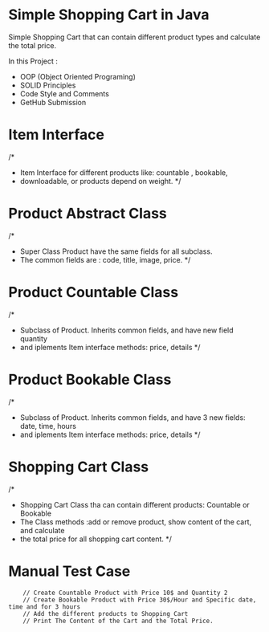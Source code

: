 # Simple Shopping Cart in Java

Simple Shopping Cart that can contain different product types and calculate the total price.

In this Project :
- OOP (Object Oriented Programing)
- SOLID Principles
- Code Style and Comments
- GetHub Submission

# Item Interface
/*
 * Item Interface for different products like: countable , bookable, 
 * downloadable, or products depend on weight.
 */
# Product Abstract Class
/*
 * Super Class Product have the same fields for all subclass. 
 * The common fields are : code, title, image, price.
 */
# Product Countable Class
/*
 * Subclass of Product. Inherits common fields, and have new field quantity 
 * and iplements Item interface methods: price, details 
 */
# Product Bookable Class
/*
 * Subclass of Product. Inherits common fields, and have 3 new fields: date, time, hours 
 * and iplements Item interface methods: price, details 
 */
# Shopping Cart Class
/*
 * Shopping Cart Class tha can contain different products: Countable or Bookable 
 * The Class methods :add or remove product, show content of the cart, and calculate
 * the total price for all shopping cart content.
 */
# Manual Test Case
        // Create Countable Product with Price 10$ and Quantity 2
        // Create Bookable Product with Price 30$/Hour and Specific date, time and for 3 hours
        // Add the different products to Shopping Cart
        // Print The Content of the Cart and the Total Price.
